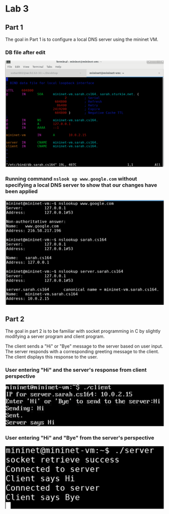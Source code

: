 # Lab 3
## Part 1
The goal in Part 1 is to configure a local DNS server using the mininet VM. 

### DB file after edit
![DB File](https://github.com/sturkie/networks/blob/master/lab3/img/DB.png)

### Running command `nslook up www.google.com` without specifying a local DNS server to show that our changes have been applied
![nslookup](https://github.com/sturkie/networks/blob/master/lab3/img/nslookup.png)

## Part 2
The goal in part 2 is to be familiar with socket programming in C by slightly modifying a server program and client program. 

The client sends a "Hi" or "Bye" message to the server based on user input. The server responds with a corresponding greeting message to the client. The client displays this response to the user.

### User entering "Hi" and the server's response from client perspective
![client](https://github.com/sturkie/networks/blob/master/lab3/img/client.png)

### User entering "Hi" and "Bye" from the server's perspective
![server](https://github.com/sturkie/networks/blob/master/lab3/img/server.png)
